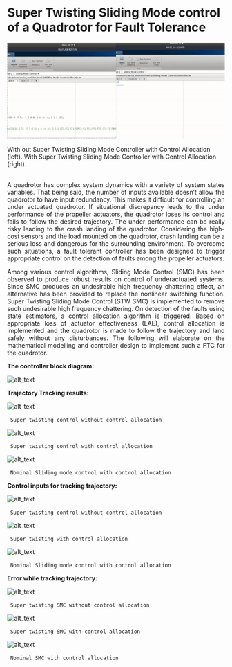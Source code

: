 # Super Twisting Sliding Mode control of a Quadrotor for Fault Tolerance

<p float="left">
  <img src="images/SMC.gif" />
</p>
With out Super Twisting Sliding Mode Controller with Control Allocation (left). With Super Twisting Sliding Mode Controller with Control Allocation (right).  
<br />
<br />

<p align="justify">
A quadrotor has complex system dynamics with a variety of system states variables. That being said, the number of inputs available doesn’t allow the quadrotor to have input redundancy. This makes it difficult for controlling an under actuated quadrotor. If situational discrepancy leads to the under performance of the propeller actuators, the quadrotor loses its control and fails to follow the desired trajectory. The under performance can be really risky leading to the crash landing of the quadrotor. Considering the high-cost sensors and the load mounted on the quadrotor, crash landing can be a serious loss and dangerous for the surrounding environment. To overcome such situations, a fault tolerant controller has been designed to trigger appropriate control on the detection of faults among the propeller actuators.
</p>

<p align="justify">
Among various control algorithms, Sliding Mode Control (SMC) has been observed to produce robust results on control of underactuated systems. Since SMC produces an undesirable high frequency chattering effect, an alternative has been provided to replace the nonlinear switching function. Super Twisting Sliding Mode Control (STW SMC) is implemented to remove such undesirable high frequency chattering. On detection of the faults using state estimators, a control allocation algorithm is triggered. Based on appropriate loss of actuator effectiveness (LAE), control allocation is implemented and the quadrotor is made to follow the trajectory and land safely without any disturbances. The following will elaborate on the mathematical modelling and controller design to implement such a FTC for the quadrotor.
</p>

**The controller block diagram:**


![alt_text](images/image1.png "image_tooltip")


**Trajectory Tracking results:**


![alt_text](images/image2.png "image_tooltip")

     Super twisting control without control allocation


![alt_text](images/image3.png "image_tooltip")


     Super twisting control with control allocation


![alt_text](images/image4.png "image_tooltip")
       
     Nominal Sliding mode control with control allocation

**Control inputs for tracking trajectory:**


![alt_text](images/image5.png "image_tooltip")
 

     Super twisting control without control allocation



![alt_text](images/image6.png "image_tooltip")


     Super twisting with control allocation



![alt_text](images/image7.png "image_tooltip")


     Nominal Sliding mode control with control allocation

**Error while tracking trajectory:**


![alt_text](images/image8.png "image_tooltip")


     Super twisting SMC without control allocation


![alt_text](images/image9.png "image_tooltip")
 

     Super twisting SMC with control allocation


![alt_text](images/image10.png "image_tooltip")


     Nominal SMC with control allocation

